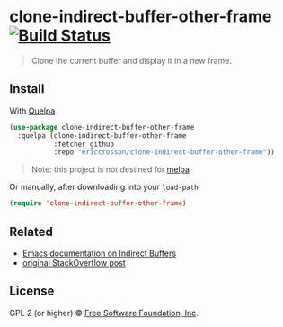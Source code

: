 # clone-indirect-buffer-other-frame [![Build Status](https://travis-ci.org/EricCrosson/clone-indirect-buffer-other-frame.svg?branch=master)](https://travis-ci.org/EricCrosson/clone-indirect-buffer-other-frame)

> Clone the current buffer and display it in a new frame.

## Install

With [Quelpa](https://framagit.org/steckerhalter/quelpa)

```lisp
(use-package clone-indirect-buffer-other-frame
  :quelpa (clone-indirect-buffer-other-frame
           :fetcher github
           :repo "ericcrosson/clone-indirect-buffer-other-frame"))
```

> Note: this project is not destined for [melpa](https://melpa.org/#/)

Or manually, after downloading into your `load-path`

```lisp
(require 'clone-indirect-buffer-other-frame)
```

## Related

- [Emacs documentation on Indirect Buffers](http://www.gnu.org/software/emacs/manual/html_node/emacs/Indirect-Buffers.html)
- [original StackOverflow post](https://stackoverflow.com/a/47333316)

## License

GPL 2 (or higher) © [Free Software Foundation, Inc](http://www.fsf.org/about).
